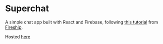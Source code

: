 # Superchat

A simple chat app built with React and Firebase, following [this tutorial](https://www.youtube.com/watch?v=zQyrwxMPm88) from [Fireship](https://fireship.io/).

Hosted [here](https://superchat-6a670.web.app/)